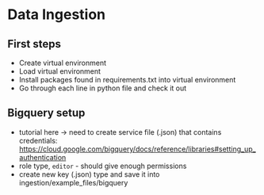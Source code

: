 # Data Ingestion

## First steps 
- Create virtual environment 
- Load virtual environment 
- Install packages found in requirements.txt into virtual environment 
- Go through each line in python file and check it out 

## Bigquery setup 
- tutorial here -> need to create service file (.json) that contains credentials: https://cloud.google.com/bigquery/docs/reference/libraries#setting_up_authentication 
- role type, `editor` - should give enough permissions 
- create new key (.json) type and save it into ingestion/example_files/bigquery 